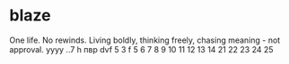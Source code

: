 # blaze

One life. No rewinds. Living boldly, thinking freely, chasing meaning - not approval.
yyyy
..7 h 
пвр dvf 
5
3
f
5
6
7
8
9
10
11
12
13
14
21
22
23
24
25
